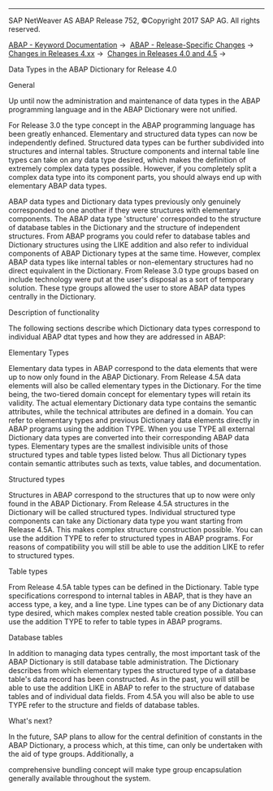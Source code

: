   

* * *

SAP NetWeaver AS ABAP Release 752, ©Copyright 2017 SAP AG. All rights reserved.

[ABAP - Keyword Documentation](https://help.sap.com/doc/abapdocu_752_index_htm/7.52/en-US/abenabap.htm) →  [ABAP - Release-Specific Changes](https://help.sap.com/doc/abapdocu_752_index_htm/7.52/en-US/abennews.htm) →  [Changes in Releases 4.xx](https://help.sap.com/doc/abapdocu_752_index_htm/7.52/en-US/abennews-4.htm) →  [Changes in Releases 4.0 and 4.5](https://help.sap.com/doc/abapdocu_752_index_htm/7.52/en-US/abennews-40.htm) → 

Data Types in the ABAP Dictionary for Release 4.0

General

Up until now the administration and maintenance of data types in the ABAP programming language and in the ABAP Dictionary were not unified.

For Release 3.0 the type concept in the ABAP programming language has been greatly enhanced. Elementary and structured data types can now be independently defined. Structured data types can be further subdivided into structures and internal tables. Structure components and internal table line types can take on any data type desired, which makes the definition of extremely complex data types possible. However, if you completely split a complex data type into its component parts, you should always end up with elementary ABAP data types.

ABAP data types and Dictionary data types previously only genuinely corresponded to one another if they were structures with elementary components. The ABAP data type 'structure' corresponded to the structure of database tables in the Dictionary and the structure of independent structures. From ABAP programs you could refer to database tables and Dictionary structures using the LIKE addition and also refer to individual components of ABAP Dictionary types at the same time. However, complex ABAP data types like internal tables or non-elementary structures had no direct equivalent in the Dictionary. From Release 3.0 type groups based on include technology were put at the user's disposal as a sort of temporary solution. These type groups allowed the user to store ABAP data types centrally in the Dictionary.

Description of functionality

The following sections describe which Dictionary data types correspond to individual ABAP dtat types and how they are addressed in ABAP:

Elementary Types

Elementary data types in ABAP correspond to the data elements that were up to now only found in the ABAP Dictionary. From Release 4.5A data elements will also be called elementary types in the Dictionary. For the time being, the two-tiered domain concept for elementary types will retain its validity. The actual elementary Dictionary data type contains the semantic attributes, while the technical attributes are defined in a domain. You can refer to elementary types and previous Dictionary data elements directly in ABAP programs using the addition TYPE. When you use TYPE all external Dictionary data types are converted into their corresponding ABAP data types. Elementary types are the smallest indivisible units of those structured types and table types listed below. Thus all Dictionary types contain semantic attributes such as texts, value tables, and documentation.

Structured types

Structures in ABAP correspond to the structures that up to now were only found in the ABAP Dictionary. From Release 4.5A structures in the Dictionary will be called structured types. Individual structured type components can take any Dictionary data type you want starting from Release 4.5A. This makes complex structure construction possible. You can use the addition TYPE to refer to structured types in ABAP programs. For reasons of compatibility you will still be able to use the addition LIKE to refer to structured types.

Table types

From Release 4.5A table types can be defined in the Dictionary. Table type specifications correspond to internal tables in ABAP, that is they have an access type, a key, and a line type. Line types can be of any Dictionary data type desired, which makes complex nested table creation possible. You can use the addition TYPE to refer to table types in ABAP programs.

Database tables

In addition to managing data types centrally, the most important task of the ABAP Dictionary is still database table administration. The Dictionary describes from which elementary types the structured type of a database table's data record has been constructed. As in the past, you will still be able to use the addition LIKE in ABAP to refer to the structure of database tables and of individual data fields. From 4.5A you will also be able to use TYPE refer to the structure and fields of database tables.

What's next?

In the future, SAP plans to allow for the central definition of constants in the ABAP Dictionary, a process which, at this time, can only be undertaken with the aid of type groups. Additionally, a

comprehensive bundling concept will make type group encapsulation generally available throughout the system.